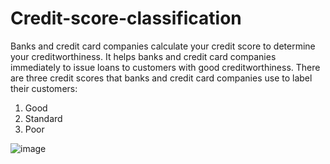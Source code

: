 # Credit-score-classification
Banks and credit card companies calculate your credit score to determine your creditworthiness. It helps banks and credit card companies immediately to issue loans to customers with good creditworthiness. 
There are three credit scores that banks and credit card companies use to label their customers:

1. Good
2. Standard
3. Poor


![image](https://user-images.githubusercontent.com/113919839/219451044-1782db52-e8bf-4944-8588-7826465eb3d0.png)
